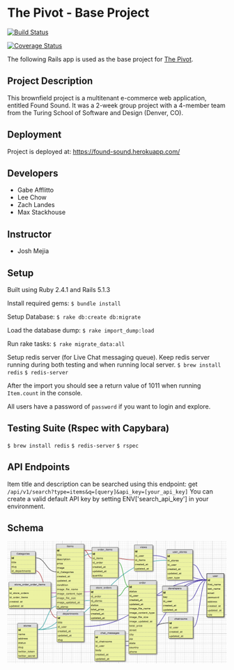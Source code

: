 # The Pivot - Base Project
[![Build Status](https://travis-ci.org/Maxscores/le_pivot.svg?branch=master)](https://travis-ci.org/Maxscores/le_pivot)

[![Coverage Status](https://coveralls.io/repos/github/Maxscores/le_pivot/badge.svg?branch=master)](https://coveralls.io/github/Maxscores/le_pivot?branch=master)

The following Rails app is used as the base project for [The Pivot](http://backend.turing.io/module3/projects/the_pivot).

## Project Description

This brownfield project is a multitenant e-commerce web application, entitled Found Sound. It was a 2-week group project with a 4-member team from the Turing School of Software and Design (Denver, CO).

## Deployment

Project is deployed at:
https://found-sound.herokuapp.com/

## Developers

* Gabe Afflitto
* Lee Chow
* Zach Landes
* Max Stackhouse

## Instructor

* Josh Mejia

## Setup

Built using Ruby 2.4.1 and Rails 5.1.3

Install required gems:
`$ bundle install`

Setup Database:
`$ rake db:create db:migrate`

Load the database dump:
`$ rake import_dump:load`

Run rake tasks:
`$ rake migrate_data:all`

Setup redis server (for Live Chat messaging queue). Keep redis server running during both testing and when running local server.
`$ brew install redis`
`$ redis-server`

After the import you should see a return value of 1011 when running `Item.count` in the console.

All users have a password of `password` if you want to login and explore.

## Testing Suite (Rspec with Capybara)
`$ brew install redis`
`$ redis-server`
`$ rspec`

## API Endpoints
Item title and description can be searched using this endpoint:
get `/api/v1/search?type=items&q=[query]&api_key=[your_api_key]`
You can create a valid default API key by setting ENV['search_api_key'] in your environment.

## Schema
![Schema](https://raw.githubusercontent.com/maxscores/le_pivot/master/db/schema.png)
